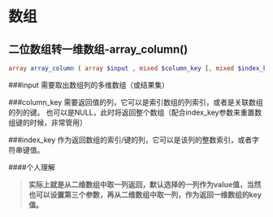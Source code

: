 # 数组
## 二位数组转一维数组-array_column()
```php
array array_column ( array $input , mixed $column_key [, mixed $index_key ] )
```
###input
需要取出数组列的多维数组（或结果集）

###column_key
需要返回值的列，它可以是索引数组的列索引，或者是关联数组的列的键。 也可以是NULL，此时将返回整个数组（配合index_key参数来重置数组键的时候，非常管用）

###index_key
作为返回数组的索引/键的列，它可以是该列的整数索引，或者字符串键值。

####个人理解
>**实际上就是从二维数组中取一列返回，默认选择的一列作为value值，当然也可以设置第三个参数，再从二维数组中取一列，作为返回一维数组的key值。**
